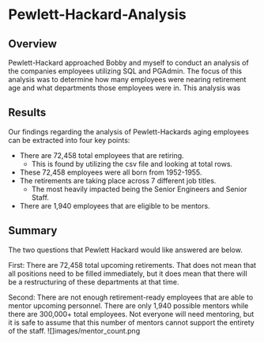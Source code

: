 # Pewlett-Hackard-Analysis
## Overview
Pewlett-Hackard approached Bobby and myself to conduct an analysis of the companies employees utilizing SQL and PGAdmin. The focus of this analysis was to determine how many employees were nearing retirement age and what departments those employees were in. This analysis was 
## Results
Our findings regarding the analysis of Pewlett-Hackards aging employees can be extracted into four key points:
- There are 72,458 total employees that are retiring. 
  - This is found by utilizing the csv file and looking at total rows. 
- These 72,458 employees were all born from 1952-1955. 
- The retirements are taking place across 7 different job titles.
  - The most heavily impacted being the Senior Engineers and Senior Staff.  
- There are 1,940 employees that are eligible to be mentors.
## Summary
The two questions that Pewlett Hackard would like answered are below. 

First: There are 72,458 total upcoming retirements. That does not mean that all positions need to be filled immediately, but it does mean that there will be a restructuring of these departments at that time. 

Second: There are not enough retirement-ready employees that are able to mentor upcoming personnel. There are only 1,940 possible mentors while there are 300,000+ total employees. Not everyone will need mentoring, but it is safe to assume that this number of mentors cannot support the entirety of the staff. 
![]images/mentor_count.png
